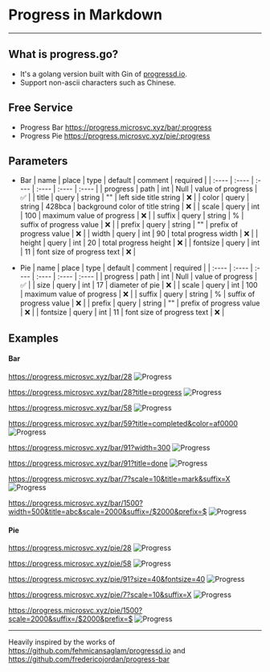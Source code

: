 # Progress in Markdown
---
## What is progress.go?

- It's a golang version built with Gin of [progressd.io](https://github.com/fehmicansaglam/progressd.io).
- Support non-ascii characters such as Chinese.

## Free Service
- Progress Bar https://progress.microsvc.xyz/bar/:progress
- Progress Pie https://progress.microsvc.xyz/pie/:progress

## Parameters

- Bar
    |  name  |  place  |  type  |  default  |  comment  |  required  |
    | :----  | :----  | :----  | :----  | :----  | :----  |
    | progress  | path | int | Null | value of progress |  ✅ |
    | title  | query | string | "" | left side title string | ❌ |
    | color  | query | string | 428bca | background color of title string | ❌ |
    | scale  | query | int | 100 | maximum value of progress | ❌ |
    | suffix  | query | string | % | suffix of progress value | ❌ |
    | prefix  | query | string | "" | prefix of progress value | ❌ |
    | width  | query | int | 90 | total progress width | ❌ |
    | height  | query | int | 20 | total progress height | ❌ |
    | fontsize  | query | int | 11 | font size of progress text | ❌ |

- Pie
    |  name  |  place  |  type  |  default  |  comment  |  required  |
    | :----  | :----  | :----  | :----  | :----  | :----  |
    | progress  | path | int | Null | value of progress |  ✅ |
    | size  | query | int | 17 | diameter of pie | ❌ |
    | scale  | query | int | 100 | maximum value of progress | ❌ |
    | suffix  | query | string | % | suffix of progress value | ❌ |
    | prefix  | query | string | "" | prefix of progress value | ❌ |
    | fontsize  | query | int | 11 | font size of progress text | ❌ |

## Examples

#### Bar

https://progress.microsvc.xyz/bar/28
![Progress](https://progress.microsvc.xyz/bar/28)

https://progress.microsvc.xyz/bar/28?title=progress
![Progress](https://progress.microsvc.xyz/bar/28?title=progress)   

https://progress.microsvc.xyz/bar/58
![Progress](https://progress.microsvc.xyz/bar/58)   

https://progress.microsvc.xyz/bar/59?title=completed&color=af0000
![Progress](https://progress.microsvc.xyz/bar/58?title=completed&color=af0000)  

https://progress.microsvc.xyz/bar/91?width=300
![Progress](https://progress.microsvc.xyz/bar/91?width=300)  

https://progress.microsvc.xyz/bar/91?title=done
![Progress](https://progress.microsvc.xyz/bar/91?title=done)   

https://progress.microsvc.xyz/bar/7?scale=10&title=mark&suffix=X
![Progress](https://progress.microsvc.xyz/bar/7?scale=10&title=mark&suffix=X)

https://progress.microsvc.xyz/bar/1500?width=500&title=abc&scale=2000&suffix=/$2000&prefix=$
![Progress](https://progress.microsvc.xyz/bar/1500?width=500&title=abc&scale=2000&suffix=/$2000&prefix=$)

#### Pie

https://progress.microsvc.xyz/pie/28
![Progress](https://progress.microsvc.xyz/pie/28)

https://progress.microsvc.xyz/pie/58
![Progress](https://progress.microsvc.xyz/pie/58)    

https://progress.microsvc.xyz/pie/91?size=40&fontsize=40
![Progress](https://progress.microsvc.xyz/pie/91?size=40&fontsize=40)

https://progress.microsvc.xyz/pie/7?scale=10&suffix=X
![Progress](https://progress.microsvc.xyz/pie/7?scale=10&suffix=X)

https://progress.microsvc.xyz/pie/1500?scale=2000&suffix=/$2000&prefix=$
![Progress](https://progress.microsvc.xyz/pie/1500?scale=2000&suffix=/$2000&prefix=$)

---

Heavily inspired by the works of https://github.com/fehmicansaglam/progressd.io and https://github.com/fredericojordan/progress-bar
